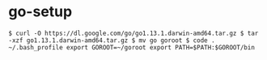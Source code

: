 # go-setup
`
$ curl -O https://dl.google.com/go/go1.13.1.darwin-amd64.tar.gz
$ tar -xzf go1.13.1.darwin-amd64.tar.gz
$ mv go goroot
$ code . ~/.bash_profile
export GOROOT=~/goroot
export PATH=$PATH:$GOROOT/bin
`
